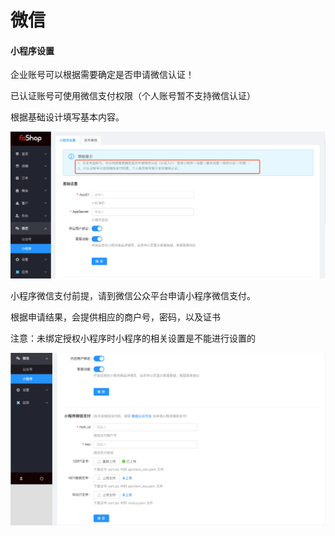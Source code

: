 # 微信

#### 小程序设置

企业账号可以根据需要确定是否申请微信认证！

已认证账号可使用微信支付权限（个人账号暂不支持微信认证）

根据基础设计填写基本内容。

![](./images/Small_1.png)

小程序微信支付前提，请到微信公众平台申请小程序微信支付。

根据申请结果，会提供相应的商户号，密码，以及证书

注意：未绑定授权小程序时小程序的相关设置是不能进行设置的

![](./images/Small_2.png)

